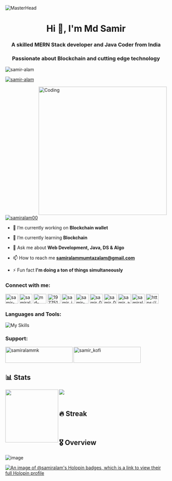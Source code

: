 ![MasterHead](https://camo.githubusercontent.com/48ec00ed4c84e771db4a1db90b56352923a8d644452a32b434d68e97006c9337/68747470733a2f2f63686b736b696c6c732e636f6d2f77702d636f6e74656e742f75706c6f6164732f323032302f30342f504e432d416e696d617465642d42616e6e6572732e676966)
<h1 align="center">Hi 👋, I'm Md Samir</h1>
<h3 align="center">A skilled MERN Stack developer and Java Coder from India</h3>
<h3 align="center">Passionate about Blockchain and cutting edge technology</h3>

<p align="left"> <img src="https://komarev.com/ghpvc/?username=samir-alam&label=Profile%20views&color=0e75b6&style=flat" alt="samir-alam" /> </p>

<p align="left"> <a href="https://github.com/ryo-ma/github-profile-trophy"><img src="https://github-profile-trophy.vercel.app/?username=samir-alam" alt="samir-alam" /></a> </p>
<img align="right" alt="Coding" width="400" src="https://cdn.dribbble.com/users/926537/screenshots/4502924/media/18181eb39eec9784db256e246954adba.gif">

<p align="left"> <a href="https://twitter.com/samiralam00" target="blank"><img src="https://img.shields.io/twitter/follow/samiralam00?logo=twitter&style=for-the-badge" alt="samiralam00" /></a> </p>

- 🔭 I’m currently working on **Blockchain wallet**

- 🌱 I’m currently learning **Blockchain**

- 💬 Ask me about **Web Development, Java, DS & Algo**

- 📫 How to reach me **samiralammumtazalam@gmail.com**

- ⚡ Fun fact **I'm doing a ton of things simultaneously**

<h3 align="left">Connect with me:</h3>
<p align="left">
<a href="https://codepen.io/samir-alam" target="blank"><img align="center" src="https://raw.githubusercontent.com/rahuldkjain/github-profile-readme-generator/master/src/images/icons/Social/codepen.svg" alt="samir-alam" height="30" width="40" /></a>
<a href="https://twitter.com/samiralam00" target="blank"><img align="center" src="https://raw.githubusercontent.com/rahuldkjain/github-profile-readme-generator/master/src/images/icons/Social/twitter.svg" alt="samiralam00" height="30" width="40" /></a>
<a href="https://www.linkedin.com/in/samir-webdeveloper/" target="blank"><img align="center" src="https://raw.githubusercontent.com/rahuldkjain/github-profile-readme-generator/master/src/images/icons/Social/linked-in-alt.svg" alt="md-samir-9ba4351bb" height="30" width="40" /></a>
<a href="https://stackoverflow.com/users/19775167" target="blank"><img align="center" src="https://raw.githubusercontent.com/rahuldkjain/github-profile-readme-generator/master/src/images/icons/Social/stack-overflow.svg" alt="19775167" height="30" width="40" /></a>
<a href="https://instagram.com/samir_ig_0" target="blank"><img align="center" src="https://raw.githubusercontent.com/rahuldkjain/github-profile-readme-generator/master/src/images/icons/Social/instagram.svg" alt="samir_ig_0" height="30" width="40" /></a>
<a href="https://dribbble.com/samir-alam" target="blank"><img align="center" src="https://raw.githubusercontent.com/rahuldkjain/github-profile-readme-generator/master/src/images/icons/Social/dribbble.svg" alt="samir-alam" height="30" width="40" /></a>
<a href="https://www.codechef.com/users/samir_0" target="blank"><img align="center" src="https://cdn.jsdelivr.net/npm/simple-icons@3.1.0/icons/codechef.svg" alt="samir_0" height="30" width="40" /></a>
<a href="https://www.hackerrank.com/samir_0" target="blank"><img align="center" src="https://raw.githubusercontent.com/rahuldkjain/github-profile-readme-generator/master/src/images/icons/Social/hackerrank.svg" alt="samir_0" height="30" width="40" /></a>
<a href="https://www.leetcode.com/samir_alam" target="blank"><img align="center" src="https://raw.githubusercontent.com/rahuldkjain/github-profile-readme-generator/master/src/images/icons/Social/leet-code.svg" alt="samir_alam" height="30" width="40" /></a>
<a href="https://auth.geeksforgeeks.org/user/samiralammumtazalam" target="blank"><img align="center" src="https://raw.githubusercontent.com/rahuldkjain/github-profile-readme-generator/master/src/images/icons/Social/geeks-for-geeks.svg" alt="samiralammumtazalam" height="30" width="40" /></a>
<a href="https://discord.gg/https://discord.gg/wzjf7TVA" target="blank"><img align="center" src="https://raw.githubusercontent.com/rahuldkjain/github-profile-readme-generator/master/src/images/icons/Social/discord.svg" alt="https://discord.gg/wzjf7TVA" height="30" width="40" /></a>
</p>

<h3 align="left">Languages and Tools:</h3>

![My Skills](https://skillicons.dev/icons?i=java,js,solidity,html,css,bootstrap,tailwind,react,redux,threejs,vite,nextjs,nodejs,express,mongodb,mysql,ts,git,github,pug,jquery,firebase,postman,netlify,linux,bash,vscode,eclipse,androidstudio,remix&perline=10)

<h3 align="left">Support:</h3>
<p><a href="https://www.buymeacoffee.com/samiralammk"> <img align="left" src="https://cdn.buymeacoffee.com/buttons/v2/default-yellow.png" height="50" width="210" alt="samiralammk" /></a><a href="https://ko-fi.com/samir_kofi"> <img align="left" src="https://cdn.ko-fi.com/cdn/kofi3.png?v=3" height="50" width="210" alt="samir_kofi" /></a></p><br><br>
<br>

## 📊 Stats

<div>
  <img height="165" align="left" src="https://github-readme-stats.vercel.app/api?username=Samir-Alam&show_icons=true&theme=codeSTACKr&hide=contribs" />
  <img src="https://github-readme-stats.vercel.app/api/top-langs/?username=Samir-Alam&layout=compact&show_icons=true&theme=codeSTACKr" />
</div>

<br/>

## 🔥 Streak



<br/>

## 🎖️ Overview

![image](https://github-profile-summary-cards.vercel.app/api/cards/profile-details?username=Samir-Alam&theme=dark)

[![An image of @samiralam's Holopin badges, which is a link to view their full Holopin profile](https://holopin.me/samiralam)](https://holopin.io/@samiralam)
